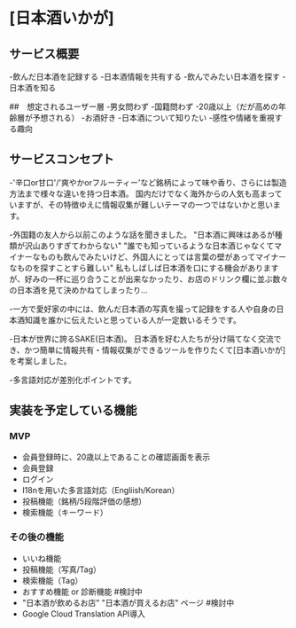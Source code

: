 # [日本酒いかが]

## サービス概要
-飲んだ日本酒を記録する
-日本酒情報を共有する
-飲んでみたい日本酒を探す
-日本酒を知る

##　想定されるユーザー層
-男女問わず
-国籍問わず
-20歳以上（だが高めの年齢層が予想される）
-お酒好き
-日本酒について知りたい
-感性や情緒を重視する趣向

## サービスコンセプト
-'辛口or甘口'/'爽やかorフルーティー'など銘柄によって味や香り、さらには製造方法まで様々な違いを持つ日本酒。
  国内だけでなく海外からの人気も高まっていますが、その特徴ゆえに情報収集が難しいテーマの一つではないかと思います。

-外国籍の友人から以前このような話を聞きました。 
  "日本酒に興味はあるが種類が沢山ありすぎてわからない"
  "誰でも知っているような日本酒じゃなくてマイナーなものも飲んでみたいけど、外国人にとっては言葉の壁があってマイナーなものを探すことすら難しい"
  私もしばしば日本酒を口にする機会がありますが、好みの一杯に巡り合うことが出来なかったり、お店のドリンク欄に並ぶ数々の日本酒を見て決めかねてしまったり...

-一方で愛好家の中には、飲んだ日本酒の写真を撮って記録をする人や自身の日本酒知識を誰かに伝えたいと思っている人が一定数いるそうです。

-日本が世界に誇るSAKE(日本酒)。
  日本酒を好む人たちが分け隔てなく交流でき、かつ簡単に情報共有・情報収集ができるツールを作りたくて[日本酒いかが]を考案しました。

-多言語対応が差別化ポイントです。

## 実装を予定している機能
### MVP
* 会員登録時に、20歳以上であることの確認画面を表示
* 会員登録
* ログイン
* I18nを用いた多言語対応（Engliish/Korean）
* 投稿機能（銘柄/5段階評価の感想）
* 検索機能（キーワード）

### その後の機能
* いいね機能
* 投稿機能（写真/Tag）
* 検索機能（Tag）
* おすすめ機能 or 診断機能 #検討中
* "日本酒が飲めるお店" "日本酒が買えるお店" ページ #検討中
* Google Cloud Translation API導入
